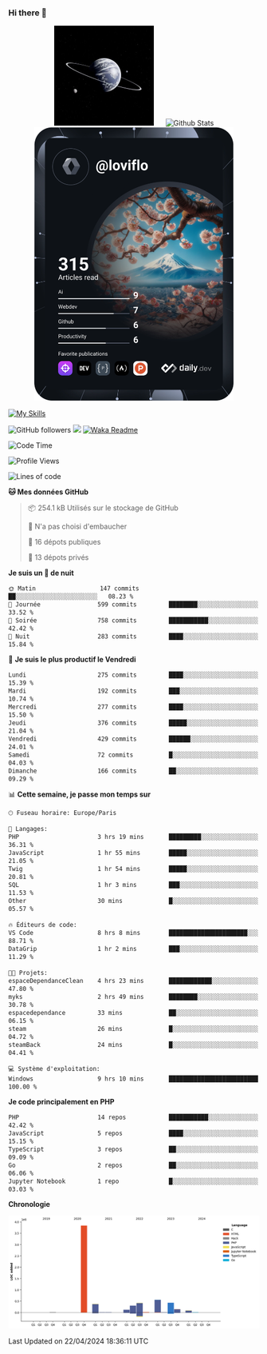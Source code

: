 ### Hi there 👋

<p align="center">
  <img src="https://github.com/Loviflo/Loviflo/blob/main/img/portrait.jpg" alt="Loviflo" height="200" style="margin-right: 20px"/>
  <img src="https://github-readme-stats.vercel.app/api?username=Loviflo&show_icons=true&theme=graywhite" alt="Github Stats" />
  <a href="https://app.daily.dev/loviflo"><img src="https://github.com/loviflo/loviflo/blob/main/devcard.svg" width="400" alt="Loviflo's Dev Card"/></a>
</p>

[![My Skills](https://skillicons.dev/icons?i=php,laravel,symfony,dotnet,cs,nodejs,mysql,postgres,js,ts,html,css,sass,angular,react,electron,docker,webpack,vscode,figma,git,github,gitlab,nginx,postman&perline=5)](https://skillicons.dev)

![GitHub followers](https://img.shields.io/github/followers/Loviflo?label=Follow&style=social)
![](https://visitor-badge.glitch.me/badge?page_id=Loviflo.Loviflo)
[![Waka Readme](https://github.com/Loviflo/Loviflo/actions/workflows/update-stats.yml/badge.svg)](https://github.com/Loviflo/Loviflo/actions/workflows/update-stats.yml)

<!--START_SECTION:waka-->
![Code Time](http://img.shields.io/badge/Code%20Time-2%2C031%20hrs%2033%20mins-blue)

![Profile Views](http://img.shields.io/badge/Vues%20du%20profil-0-blue)

![Lines of code](https://img.shields.io/badge/Depuis%20Hello%20World%2C%20j%27ai%20%C3%A9crit-6.3%20million%20Lignes%20de%20code-blue)

**🐱 Mes données GitHub** 

> 📦 254.1 kB Utilisés sur le stockage de GitHub 
 > 
> 🚫 N'a pas choisi d'embaucher
 > 
> 📜 16 dépots publiques 
 > 
> 🔑 13 dépots privés 
 > 
**Je suis un 🦉 de nuit** 

```text
🌞 Matin                  147 commits         ██░░░░░░░░░░░░░░░░░░░░░░░   08.23 % 
🌆 Journée                599 commits         ████████░░░░░░░░░░░░░░░░░   33.52 % 
🌃 Soirée                 758 commits         ███████████░░░░░░░░░░░░░░   42.42 % 
🌙 Nuit                   283 commits         ████░░░░░░░░░░░░░░░░░░░░░   15.84 % 
```
📅 **Je suis le plus productif le Vendredi** 

```text
Lundi                    275 commits         ████░░░░░░░░░░░░░░░░░░░░░   15.39 % 
Mardi                    192 commits         ███░░░░░░░░░░░░░░░░░░░░░░   10.74 % 
Mercredi                 277 commits         ████░░░░░░░░░░░░░░░░░░░░░   15.50 % 
Jeudi                    376 commits         █████░░░░░░░░░░░░░░░░░░░░   21.04 % 
Vendredi                 429 commits         ██████░░░░░░░░░░░░░░░░░░░   24.01 % 
Samedi                   72 commits          █░░░░░░░░░░░░░░░░░░░░░░░░   04.03 % 
Dimanche                 166 commits         ██░░░░░░░░░░░░░░░░░░░░░░░   09.29 % 
```


📊 **Cette semaine, je passe mon temps sur** 

```text
🕑︎ Fuseau horaire: Europe/Paris

💬 Langages: 
PHP                      3 hrs 19 mins       █████████░░░░░░░░░░░░░░░░   36.31 % 
JavaScript               1 hr 55 mins        █████░░░░░░░░░░░░░░░░░░░░   21.05 % 
Twig                     1 hr 54 mins        █████░░░░░░░░░░░░░░░░░░░░   20.81 % 
SQL                      1 hr 3 mins         ███░░░░░░░░░░░░░░░░░░░░░░   11.53 % 
Other                    30 mins             █░░░░░░░░░░░░░░░░░░░░░░░░   05.57 % 

🔥 Éditeurs de code: 
VS Code                  8 hrs 8 mins        ██████████████████████░░░   88.71 % 
DataGrip                 1 hr 2 mins         ███░░░░░░░░░░░░░░░░░░░░░░   11.29 % 

🐱‍💻 Projets: 
espaceDependanceClean    4 hrs 23 mins       ████████████░░░░░░░░░░░░░   47.80 % 
myks                     2 hrs 49 mins       ████████░░░░░░░░░░░░░░░░░   30.78 % 
espacedependance         33 mins             ██░░░░░░░░░░░░░░░░░░░░░░░   06.15 % 
steam                    26 mins             █░░░░░░░░░░░░░░░░░░░░░░░░   04.72 % 
steamBack                24 mins             █░░░░░░░░░░░░░░░░░░░░░░░░   04.41 % 

💻 Système d'exploitation: 
Windows                  9 hrs 10 mins       █████████████████████████   100.00 % 
```

**Je code principalement en PHP** 

```text
PHP                      14 repos            ███████████░░░░░░░░░░░░░░   42.42 % 
JavaScript               5 repos             ████░░░░░░░░░░░░░░░░░░░░░   15.15 % 
TypeScript               3 repos             ██░░░░░░░░░░░░░░░░░░░░░░░   09.09 % 
Go                       2 repos             ██░░░░░░░░░░░░░░░░░░░░░░░   06.06 % 
Jupyter Notebook         1 repo              █░░░░░░░░░░░░░░░░░░░░░░░░   03.03 % 
```



**Chronologie**

![Lines of Code chart](https://raw.githubusercontent.com/Loviflo/Loviflo/main/assets/bar_graph.png)


 Last Updated on 22/04/2024 18:36:11 UTC
<!--END_SECTION:waka-->
